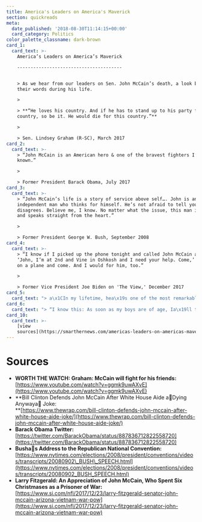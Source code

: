 ```yaml
---
title: America's Leaders on America's Maverick
section: quickreads
meta:
  date_published: '2018-08-30T11:14:15+00:00'
  card_category: Politics
color_palette_classname: dark-brown
card_1:
  card_text: >-
    America’s Leaders on America’s Maverick

    ---------------------------------------


    > As we hear from our leaders on Sen. John McCain’s death, a look back at
    their words during his life.

    > 

    > **“He loves his country. And if he has to stand up to his party for his
    country, so be it. He would die for this country.”**

    > 

    > Sen. Lindsey Graham (R-SC), March 2017
card_2:
  card_text: >-
    > “John McCain is an American hero & one of the bravest fighters I’ve ever
    known.”

    > 

    > Former President Barack Obama, July 2017
card_3:
  card_text: >-
    > “John McCain’s life is a story of service above self…. John is an
    independent man who thinks for himself. He’s not afraid to tell you when he
    disagrees. Believe me, I know. No matter what the issue, this man is honest
    and speaks straight from the heart.”

    > 

    > Former President George W. Bush, September 2008
card_4:
  card_text: >-
    > “I know if I picked up the phone tonight and called John McCain and said,
    ‘John, I’m at 2nd and Vine in Oshkosh and I need your help. Come,’ he’d get
    on a plane and come. And I would for him, too.”

    > 

    > Former Vice President Joe Biden on 'The View,' December 2017
card_5:
  card_text: "> a\x1CIn my lifetime, hea\x19s one of the most remarkable patriots our countrya\x19s ever produced. I love the guy.a\x1D\n> \n> Former President Bill Clinton, May 2018"
card_6:
  card_text: "> “I know this: As soon as my boys are of age, Ia\x19ll tell them stories about the quality of the man Ia\x19ve gotten to know. Ia\x19ll tell them: Senator John McCain will be revered and respected for as long as the United States of America has a place in this world, and his legacy will outlive us all.”\n> \n> Larry Fitzgerald, AZ Cardinals wide receiver, in a December 2017 op-ed"
card_10:
  card_text: >-
    [view
    sources](https://smarthernews.com/americas-leaders-on-americas-maverick/)
---
```

Sources
=======

*   **WORTH THE WATCH: Graham: McCain will fight for his friends:** [https://www.youtube.com/watch?v=ggmk9uwAXvE](https://www.youtube.com/watch?v=ggmk9uwAXvE)
*   **Bill Clinton Defends John McCain After White House Aide aDying Anywaya Joke:  
    **[https://www.thewrap.com/bill-clinton-defends-john-mccain-after-white-house-aide-joke/](https://www.thewrap.com/bill-clinton-defends-john-mccain-after-white-house-aide-joke/)
*   **Barack Obama Twitter:**  
    [https://twitter.com/BarackObama/status/887836712822558720](https://twitter.com/BarackObama/status/887836712822558720)
*   **Bushas Address to the Republican National Convention:** [https://www.nytimes.com/elections/2008/president/conventions/videos/transcripts/20080902\_BUSH\_SPEECH.html](https://www.nytimes.com/elections/2008/president/conventions/videos/transcripts/20080902_BUSH_SPEECH.html)
*   **Larry Fitzgerald: An Appreciation of John McCain, Who Spent Six Christmases as a Prisoner of War:**  
    [https://www.si.com/nfl/2017/12/23/larry-fitzgerald-senator-john-mccain-arizona-vietnam-war-pow](https://www.si.com/nfl/2017/12/23/larry-fitzgerald-senator-john-mccain-arizona-vietnam-war-pow)